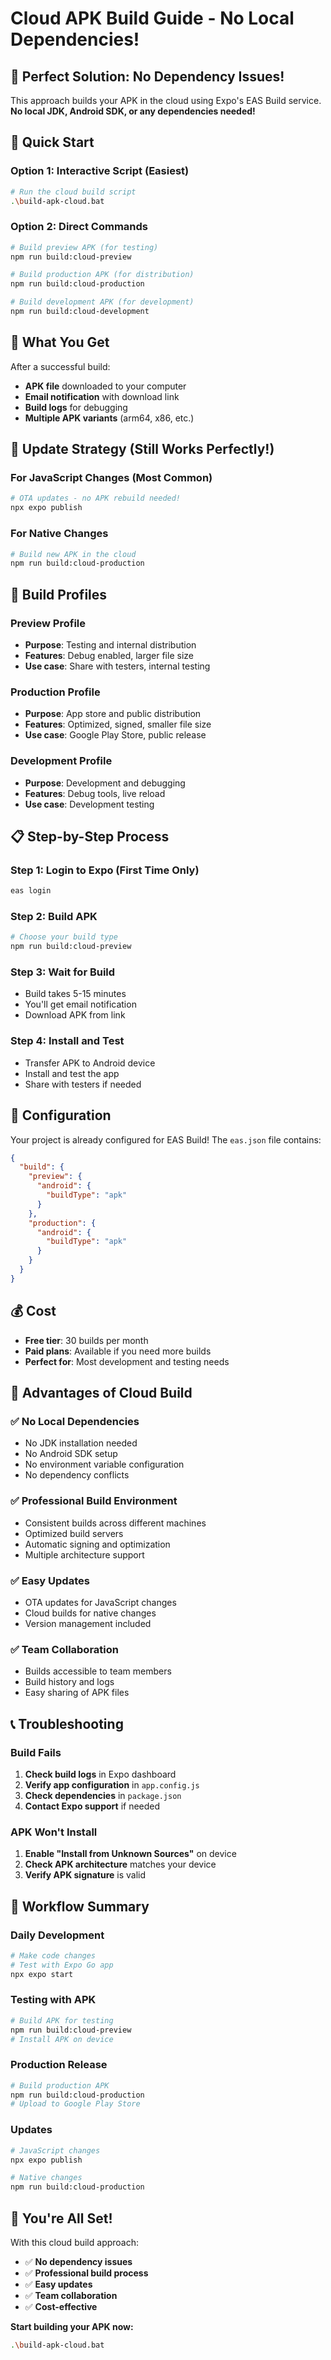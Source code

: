 # Cloud APK Build Guide - No Local Dependencies!

## 🎯 **Perfect Solution: No Dependency Issues!**

This approach builds your APK in the cloud using Expo's EAS Build service. **No local JDK, Android SDK, or any dependencies needed!**

## 🚀 **Quick Start**

### **Option 1: Interactive Script (Easiest)**
```bash
# Run the cloud build script
.\build-apk-cloud.bat
```

### **Option 2: Direct Commands**
```bash
# Build preview APK (for testing)
npm run build:cloud-preview

# Build production APK (for distribution)
npm run build:cloud-production

# Build development APK (for development)
npm run build:cloud-development
```

## 📱 **What You Get**

After a successful build:
- **APK file** downloaded to your computer
- **Email notification** with download link
- **Build logs** for debugging
- **Multiple APK variants** (arm64, x86, etc.)

## 🔄 **Update Strategy (Still Works Perfectly!)**

### **For JavaScript Changes (Most Common)**
```bash
# OTA updates - no APK rebuild needed!
npx expo publish
```

### **For Native Changes**
```bash
# Build new APK in the cloud
npm run build:cloud-production
```

## 🎯 **Build Profiles**

### **Preview Profile**
- **Purpose**: Testing and internal distribution
- **Features**: Debug enabled, larger file size
- **Use case**: Share with testers, internal testing

### **Production Profile**
- **Purpose**: App store and public distribution
- **Features**: Optimized, signed, smaller file size
- **Use case**: Google Play Store, public release

### **Development Profile**
- **Purpose**: Development and debugging
- **Features**: Debug tools, live reload
- **Use case**: Development testing

## 📋 **Step-by-Step Process**

### **Step 1: Login to Expo (First Time Only)**
```bash
eas login
```

### **Step 2: Build APK**
```bash
# Choose your build type
npm run build:cloud-preview
```

### **Step 3: Wait for Build**
- Build takes 5-15 minutes
- You'll get email notification
- Download APK from link

### **Step 4: Install and Test**
- Transfer APK to Android device
- Install and test the app
- Share with testers if needed

## 🔧 **Configuration**

Your project is already configured for EAS Build! The `eas.json` file contains:

```json
{
  "build": {
    "preview": {
      "android": {
        "buildType": "apk"
      }
    },
    "production": {
      "android": {
        "buildType": "apk"
      }
    }
  }
}
```

## 💰 **Cost**

- **Free tier**: 30 builds per month
- **Paid plans**: Available if you need more builds
- **Perfect for**: Most development and testing needs

## 🎯 **Advantages of Cloud Build**

### **✅ No Local Dependencies**
- No JDK installation needed
- No Android SDK setup
- No environment variable configuration
- No dependency conflicts

### **✅ Professional Build Environment**
- Consistent builds across different machines
- Optimized build servers
- Automatic signing and optimization
- Multiple architecture support

### **✅ Easy Updates**
- OTA updates for JavaScript changes
- Cloud builds for native changes
- Version management included

### **✅ Team Collaboration**
- Builds accessible to team members
- Build history and logs
- Easy sharing of APK files

## 📞 **Troubleshooting**

### **Build Fails**
1. **Check build logs** in Expo dashboard
2. **Verify app configuration** in `app.config.js`
3. **Check dependencies** in `package.json`
4. **Contact Expo support** if needed

### **APK Won't Install**
1. **Enable "Install from Unknown Sources"** on device
2. **Check APK architecture** matches your device
3. **Verify APK signature** is valid

## 🔄 **Workflow Summary**

### **Daily Development**
```bash
# Make code changes
# Test with Expo Go app
npx expo start
```

### **Testing with APK**
```bash
# Build APK for testing
npm run build:cloud-preview
# Install APK on device
```

### **Production Release**
```bash
# Build production APK
npm run build:cloud-production
# Upload to Google Play Store
```

### **Updates**
```bash
# JavaScript changes
npx expo publish

# Native changes
npm run build:cloud-production
```

## 🎉 **You're All Set!**

With this cloud build approach:
- ✅ **No dependency issues**
- ✅ **Professional build process**
- ✅ **Easy updates**
- ✅ **Team collaboration**
- ✅ **Cost-effective**

**Start building your APK now:**
```bash
.\build-apk-cloud.bat
```
